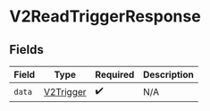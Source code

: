 # V2ReadTriggerResponse


## Fields

| Field                                         | Type                                          | Required                                      | Description                                   |
| --------------------------------------------- | --------------------------------------------- | --------------------------------------------- | --------------------------------------------- |
| `data`                                        | [V2Trigger](../../models/shared/v2trigger.md) | :heavy_check_mark:                            | N/A                                           |